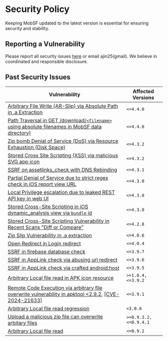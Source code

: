 # Security Policy

Keeping MobSF updated to the latest version is essential for ensuring security and stability.

## Reporting a Vulnerability

Please report all security issues [here](https://github.com/MobSF/Mobile-Security-Framework-MobSF/security/advisories/new) or email ajin25(gmail). We believe in coordinated and responsible disclosure.

## Past Security Issues

| Vulnerability | Affected Versions |
| ------- | ------------------ |
| [Arbitrary File Write (AR-Slip) via Absolute Path in .a Extraction](https://github.com/MobSF/Mobile-Security-Framework-MobSF/security/advisories/GHSA-9gh8-9r95-3fc3) | `<=4.4.0` |
| [Path Traversal in GET /download/`<filename>` using absolute filenames in MobSF data directory)](https://github.com/MobSF/Mobile-Security-Framework-MobSF/security/advisories/GHSA-ccc3-fvfx-mw3v) | `<=4.4.0` |
| [Zip bomb Denial of Service (DoS) via Resource Exhaustion (Disk Space)](https://github.com/MobSF/Mobile-Security-Framework-MobSF/security/advisories/GHSA-c5vg-26p8-q8cr) | `<=4.3.2` |
| [Stored Cross Site Scripting (XSS) via malicious SVG app icon](https://github.com/MobSF/Mobile-Security-Framework-MobSF/security/advisories/GHSA-mwfg-948f-2cc5) | `<=4.3.2` |
| [SSRF on assetlinks_check with DNS Rebinding](https://github.com/MobSF/Mobile-Security-Framework-MobSF/security/advisories/GHSA-fcfq-m8p6-gw56) | `<=4.3.1` |
| [Partial Denial of Service due to strict regex check in iOS report view URL](https://github.com/MobSF/Mobile-Security-Framework-MobSF/security/advisories/GHSA-jrm8-xgf3-fwqr) | `<=4.3.0` |
| [Local Privilege escalation due to leaked REST API key in web UI](https://github.com/MobSF/Mobile-Security-Framework-MobSF/security/advisories/GHSA-79f6-p65j-3m2m) | `<=4.3.0` |
| [Stored Cross-Site Scripting in iOS dynamic_analysis view via `bundle` id](https://github.com/MobSF/Mobile-Security-Framework-MobSF/security/advisories/GHSA-cxqq-w3x5-7ph3) | `<=4.3.0` |
| [Stored Cross-Site Scripting Vulnerability in Recent Scans "Diff or Compare"](https://github.com/MobSF/Mobile-Security-Framework-MobSF/security/advisories/GHSA-5jc6-h9w7-jm3p) | `<=4.2.8` |
| [Zip Slip Vulnerability in .a extraction](https://github.com/MobSF/Mobile-Security-Framework-MobSF/security/advisories/GHSA-4hh3-vj32-gr6j) | `<=4.0.6` |
| [Open Redirect in Login redirect](https://github.com/MobSF/Mobile-Security-Framework-MobSF/security/advisories/GHSA-8m9j-2f32-2vx4) | `<=4.0.4` |
| [SSRF in firebase database check](https://github.com/MobSF/Mobile-Security-Framework-MobSF/security/advisories/GHSA-wpff-wm84-x5cx) | `<=3.9.7` |
| [SSRF in AppLink check via abusing url redirect](https://github.com/MobSF/Mobile-Security-Framework-MobSF/security/advisories/GHSA-m435-9v6r-v5f6) | `<=3.9.6` |
| [SSRF in AppLink check via crafted android:host](https://github.com/MobSF/Mobile-Security-Framework-MobSF/security/advisories/GHSA-wfgj-wrgh-h3r3) | `<=3.9.5`|
| [Arbitrary Local file read in APK icon resource](https://github.com/MobSF/Mobile-Security-Framework-MobSF/commit/a58f8a8c0aa49e1581d97e19e8e2255ca96cd838)  | `>=1.0.4, <=3.9.2` |
| [Remote Code Execution via arbitrary file overwrite vulnerability in apktool <2.9.2](https://github.com/MobSF/Mobile-Security-Framework-MobSF/commit/19c1b55c2c59596f2d43439926c9dc976cbeaec4),  [[CVE-2024-21633]](https://github.com/0x33c0unt/CVE-2024-21633) | `<=3.9.1` |
| [Arbitrary Local file read regression](https://github.com/MobSF/Mobile-Security-Framework-MobSF/issues/1197)  | `<3.0.0` |
| [Upload a malicious zip file can overwrite arbitary files](https://github.com/MobSF/Mobile-Security-Framework-MobSF/issues/358)  | `>=0.9.3.2, <=0.9.4.1` |
| [Arbitrary Local file read](https://github.com/MobSF/Mobile-Security-Framework-MobSF/pull/166) | `<=0.9.2` |

